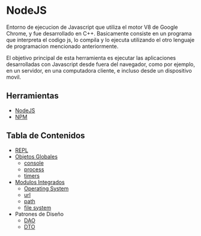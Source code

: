 # NodeJS

Entorno de ejecucion de Javascript que utiliza el motor V8 de Google Chrome, y fue desarrollado en C++. Basicamente consiste en un programa que interpreta el codigo js, lo compila y lo ejecuta utilizando el otro lenguaje de programacion mencionado anteriormente.

El objetivo principal de esta herramienta es ejecutar las aplicaciones desarrolladas con Javascript desde fuera del navegador, como por ejemplo, en un servidor, en una computadora cliente, e incluso desde un dispositivo movil.

## Herramientas

* [NodeJS](https://nodejs.org/en/)
* [NPM](https://www.npmjs.com/)

## Tabla de Contenidos

* [REPL](./docs/repl.md)
* [Objetos Globales](./docs/global.md)
    * [console](./docs/global.md#console)
    * [process](./docs/global.md#process)
    * [timers](./docs/global.md#timers)
* [Modulos Integrados](./docs/core.md)
    * [Operating System](./docs/core.md#os)
    * [url](./docs/core.md#url)
    * [path](./docs/core.md#path)
    * [file system](./docs/core.md#fs)
* Patrones de Diseño
    * [DAO](./docs/dao.md)
    * [DTO](./docs/dto.md)